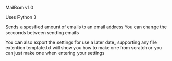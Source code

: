 MailBom v1.0

Uses Python 3

Sends a spesified amount of emails to an email address
You can change the secconds between sending emails

You can also export the settings for use a later date, supporting any file extention
template.txt will show you how to make one from scratch or you can just make one when entering your settings
